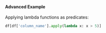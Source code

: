 #### Advanced Example
Applying lambda functions as predicates:
```python
df[df['column_name'].apply(lambda x: x > 5)]
```

